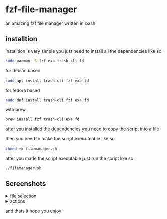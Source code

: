 
# fzf-file-manager
an amazing fzf file manager written in bash

## installtion
installtion is very simple you just need to install all the dependencies like so 

```sh
sudo pacman -S fzf exa trash-cli fd
```
for debian based
```sh
sudo apt install trash-cli fzf exa fd
```
for fedora based
```sh
sudo dnf install trash-cli fzf exa fd
```
with brew
```sh
brew install fzf trash-cli exa fd
```
after you installed the dependencies you need to copy the script into a file 

then you need to make the script executeable like so

```sh
chmod +x filemanager.sh
```

after you made the script executable just run the script like so
```sh
./filemanager.sh
```
## Screenshots

<details>
  <summary>file selection </summary>
  <img src="imgs/Screenshot%20from%202025-09-23%2020-49-03.png" alt="Screenshot 1" width="600"/>
</details>

<details>
  <summary>actions</summary>
  <img src="imgs/Screenshot%20from%202025-09-23%2020-49-11.png" alt="Screenshot 2" width="600"/>
</details>


and thats it hope you enjoy
